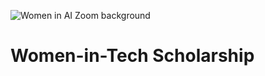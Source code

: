 ![Women in AI Zoom background](https://user-images.githubusercontent.com/34491538/132363704-d7f2b20b-3f6f-427b-ac8c-63d399dced7c.png)
# Women-in-Tech Scholarship
